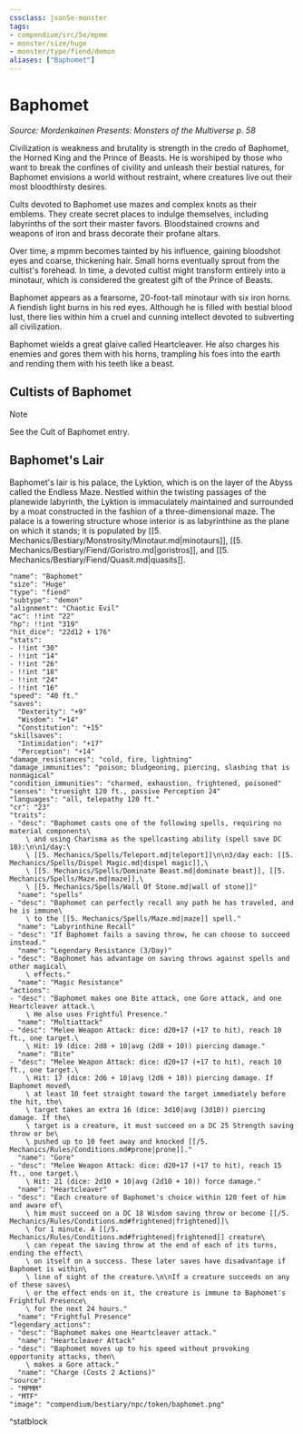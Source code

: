 ```yaml
---
cssclass: json5e-monster
tags:
- compendium/src/5e/mpmm
- monster/size/huge
- monster/type/fiend/demon
aliases: ["Baphomet"]
---
```

# Baphomet
*Source: Mordenkainen Presents: Monsters of the Multiverse p. 58*  

Civilization is weakness and brutality is strength in the credo of Baphomet, the Horned King and the Prince of Beasts. He is worshiped by those who want to break the confines of civility and unleash their bestial natures, for Baphomet envisions a world without restraint, where creatures live out their most bloodthirsty desires.

Cults devoted to Baphomet use mazes and complex knots as their emblems. They create secret places to indulge themselves, including labyrinths of the sort their master favors. Bloodstained crowns and weapons of iron and brass decorate their profane altars.

Over time, a mpmm becomes tainted by his influence, gaining bloodshot eyes and coarse, thickening hair. Small horns eventually sprout from the cultist's forehead. In time, a devoted cultist might transform entirely into a minotaur, which is considered the greatest gift of the Prince of Beasts.

Baphomet appears as a fearsome, 20-foot-tall minotaur with six iron horns. A fiendish light burns in his red eyes. Although he is filled with bestial blood lust, there lies within him a cruel and cunning intellect devoted to subverting all civilization.

Baphomet wields a great glaive called Heartcleaver. He also charges his enemies and gores them with his horns, trampling his foes into the earth and rending them with his teeth like a beast.

## Cultists of Baphomet

> [!note]
> See the Cult of Baphomet entry.

## Baphomet's Lair

Baphomet's lair is his palace, the Lyktion, which is on the layer of the Abyss called the Endless Maze. Nestled within the twisting passages of the planewide labyrinth, the Lyktion is immaculately maintained and surrounded by a moat constructed in the fashion of a three-dimensional maze. The palace is a towering structure whose interior is as labyrinthine as the plane on which it stands; it is populated by [[5. Mechanics/Bestiary/Monstrosity/Minotaur.md|minotaurs]], [[5. Mechanics/Bestiary/Fiend/Goristro.md|goristros]], and [[5. Mechanics/Bestiary/Fiend/Quasit.md|quasits]].

```statblock
"name": "Baphomet"
"size": "Huge"
"type": "fiend"
"subtype": "demon"
"alignment": "Chaotic Evil"
"ac": !!int "22"
"hp": !!int "319"
"hit_dice": "22d12 + 176"
"stats":
- !!int "30"
- !!int "14"
- !!int "26"
- !!int "18"
- !!int "24"
- !!int "16"
"speed": "40 ft."
"saves":
  "Dexterity": "+9"
  "Wisdom": "+14"
  "Constitution": "+15"
"skillsaves":
  "Intimidation": "+17"
  "Perception": "+14"
"damage_resistances": "cold, fire, lightning"
"damage_immunities": "poison; bludgeoning, piercing, slashing that is nonmagical"
"condition_immunities": "charmed, exhaustion, frightened, poisoned"
"senses": "truesight 120 ft., passive Perception 24"
"languages": "all, telepathy 120 ft."
"cr": "23"
"traits":
- "desc": "Baphomet casts one of the following spells, requiring no material components\
    \ and using Charisma as the spellcasting ability (spell save DC 18):\n\n1/day:\
    \ [[5. Mechanics/Spells/Teleport.md|teleport]]\n\n3/day each: [[5. Mechanics/Spells/Dispel Magic.md|dispel magic]],\
    \ [[5. Mechanics/Spells/Dominate Beast.md|dominate beast]], [[5. Mechanics/Spells/Maze.md|maze]],\
    \ [[5. Mechanics/Spells/Wall Of Stone.md|wall of stone]]"
  "name": "spells"
- "desc": "Baphomet can perfectly recall any path he has traveled, and he is immune\
    \ to the [[5. Mechanics/Spells/Maze.md|maze]] spell."
  "name": "Labyrinthine Recall"
- "desc": "If Baphomet fails a saving throw, he can choose to succeed instead."
  "name": "Legendary Resistance (3/Day)"
- "desc": "Baphomet has advantage on saving throws against spells and other magical\
    \ effects."
  "name": "Magic Resistance"
"actions":
- "desc": "Baphomet makes one Bite attack, one Gore attack, and one Heartcleaver attack.\
    \ He also uses Frightful Presence."
  "name": "Multiattack"
- "desc": "Melee Weapon Attack: dice: d20+17 (+17 to hit), reach 10 ft., one target.\
    \ Hit: 19 (dice: 2d8 + 10|avg (2d8 + 10)) piercing damage."
  "name": "Bite"
- "desc": "Melee Weapon Attack: dice: d20+17 (+17 to hit), reach 10 ft., one target.\
    \ Hit: 17 (dice: 2d6 + 10|avg (2d6 + 10)) piercing damage. If Baphomet moved\
    \ at least 10 feet straight toward the target immediately before the hit, the\
    \ target takes an extra 16 (dice: 3d10|avg (3d10)) piercing damage. If the\
    \ target is a creature, it must succeed on a DC 25 Strength saving throw or be\
    \ pushed up to 10 feet away and knocked [[/5. Mechanics/Rules/Conditions.md#prone|prone]]."
  "name": "Gore"
- "desc": "Melee Weapon Attack: dice: d20+17 (+17 to hit), reach 15 ft., one target.\
    \ Hit: 21 (dice: 2d10 + 10|avg (2d10 + 10)) force damage."
  "name": "Heartcleaver"
- "desc": "Each creature of Baphomet's choice within 120 feet of him and aware of\
    \ him must succeed on a DC 18 Wisdom saving throw or become [[/5. Mechanics/Rules/Conditions.md#frightened|frightened]]\
    \ for 1 minute. A [[/5. Mechanics/Rules/Conditions.md#frightened|frightened]] creature\
    \ can repeat the saving throw at the end of each of its turns, ending the effect\
    \ on itself on a success. These later saves have disadvantage if Baphomet is within\
    \ line of sight of the creature.\n\nIf a creature succeeds on any of these saves\
    \ or the effect ends on it, the creature is immune to Baphomet's Frightful Presence\
    \ for the next 24 hours."
  "name": "Frightful Presence"
"legendary_actions":
- "desc": "Baphomet makes one Heartcleaver attack."
  "name": "Heartcleaver Attack"
- "desc": "Baphomet moves up to his speed without provoking opportunity attacks, then\
    \ makes a Gore attack."
  "name": "Charge (Costs 2 Actions)"
"source":
- "MPMM"
- "MTF"
"image": "compendium/bestiary/npc/token/baphomet.png"
```
^statblock